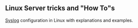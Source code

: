 ## Linux Server tricks and "How To"s
[Syslog](Linux/Syslog.html) configuration in Linux with explanations and examples.
